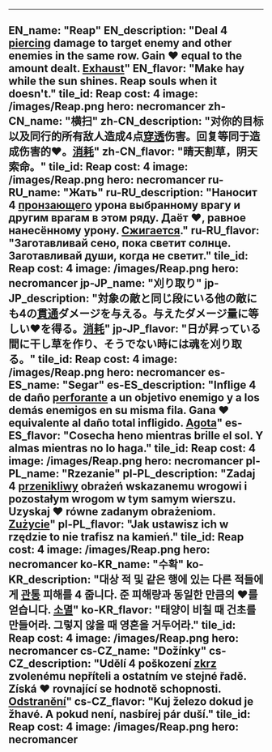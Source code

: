 ---

EN_name: "Reap"
EN_description: "Deal 4 <u>piercing</u> damage to target enemy and other enemies in the same row. Gain ❤️ equal to the amount dealt. <u>Exhaust</u>"
EN_flavor: "Make hay while the sun shines. Reap souls when it doesn't."
tile_id: Reap
cost: 4
image: /images/Reap.png
hero: necromancer
zh-CN_name: "横扫"
zh-CN_description: "对你的目标以及同行的所有敌人造成4点<u>穿透</u>伤害。回复等同于造成伤害的❤️。<u>消耗</u>"
zh-CN_flavor: "晴天割草，阴天索命。"
tile_id: Reap
cost: 4
image: /images/Reap.png
hero: necromancer
ru-RU_name: "Жать"
ru-RU_description: "Наносит 4 <u>пронзающего</u> урона выбранному врагу и другим врагам в этом ряду. Даёт ❤️, равное нанесённому урону. <u>Сжигается</u>."
ru-RU_flavor: "Заготавливай сено, пока светит солнце. Заготавливай души, когда не светит."
tile_id: Reap
cost: 4
image: /images/Reap.png
hero: necromancer
jp-JP_name: "刈り取り"
jp-JP_description: "対象の敵と同じ段にいる他の敵にも4の<u>貫通</u>ダメージを与える。与えたダメージ量に等しい❤️を得る。<u>消耗</u>"
jp-JP_flavor: "日が昇っている間に干し草を作り、そうでない時には魂を刈り取る。"
tile_id: Reap
cost: 4
image: /images/Reap.png
hero: necromancer
es-ES_name: "Segar"
es-ES_description: "Inflige 4 de daño <u>perforante</u> a un objetivo enemigo  y a los demás enemigos en su misma fila. Gana ❤️ equivalente al daño total infligido. <u>Agota</u>"
es-ES_flavor: "Cosecha heno mientras brille el sol. Y almas mientras no lo haga."
tile_id: Reap
cost: 4
image: /images/Reap.png
hero: necromancer
pl-PL_name: "Rzezanie"
pl-PL_description: "Zadaj 4 <u>przenikliwy</u> obrażeń wskazanemu wrogowi i pozostałym wrogom w tym samym wierszu. Uzyskaj ❤️ równe zadanym obrażeniom. <u>Zużycie</u>"
pl-PL_flavor: "Jak ustawisz ich w rzędzie to nie trafisz na kamień."
tile_id: Reap
cost: 4
image: /images/Reap.png
hero: necromancer
ko-KR_name: "수확"
ko-KR_description: "대상 적 및 같은 행에 있는 다른 적들에게 <u>관통</u> 피해를 4 줍니다. 준 피해량과 동일한 만큼의 ❤️를 얻습니다. <u>소멸</u>"
ko-KR_flavor: "태양이 비칠 때 건초를 만들어라. 그렇지 않을 때 영혼을 거두어라."
tile_id: Reap
cost: 4
image: /images/Reap.png
hero: necromancer
cs-CZ_name: "Dožínky"
cs-CZ_description: "Udělí 4 poškození <u>zkrz</u> zvolenému nepříteli a ostatním ve stejné řadě. Získá ❤️ rovnající se hodnotě schopnosti. <u>Odstranění</u>"
cs-CZ_flavor: "Kuj železo dokud je žhavé. A pokud není, nasbírej pár duší."
tile_id: Reap
cost: 4
image: /images/Reap.png
hero: necromancer
---